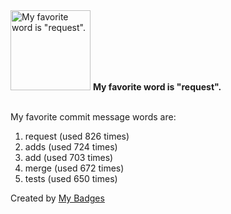 <img src="https://my-badges.github.io/my-badges/favorite-word.png" alt="My favorite word is &quot;request&quot;." title="My favorite word is &quot;request&quot;." width="128">
<strong>My favorite word is &quot;request&quot;.</strong>
<br><br>

My favorite commit message words are:

1. request (used 826 times)
2. adds (used 724 times)
3. add (used 703 times)
4. merge (used 672 times)
5. tests (used 650 times)


Created by <a href="https://github.com/my-badges/my-badges">My Badges</a>